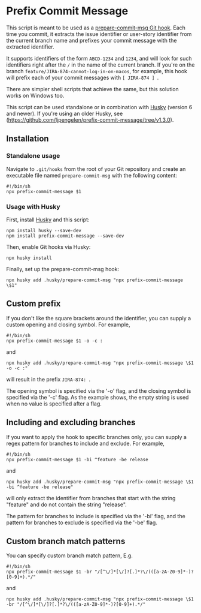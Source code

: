 # Prefix Commit Message

This script is meant to be used as a [prepare-commit-msg Git hook](https://git-scm.com/docs/githooks#_prepare_commit_msg).
Each time you commit, it extracts the issue identifier or user-story identifier from the current branch name and prefixes your commit message with the extracted identifier.

It supports identifiers of the form `ABCD-1234` and `1234`, and will look for such identifiers right after the `/` in the name of the current branch.
If you're on the branch `feature/JIRA-874-cannot-log-in-on-macos`, for example, this hook will prefix each of your commit messages with `[ JIRA-874 ] `.

There are simpler shell scripts that achieve the same, but this solution works on Windows too.

This script can be used standalone or in combination with [Husky](https://github.com/typicode/husky) (version 6 and newer).
If you're using an older Husky, see (https://github.com/ljpengelen/prefix-commit-message/tree/v1.3.0).

## Installation

### Standalone usage

Navigate to `.git/hooks` from the root of your Git repository and create an executable file named `prepare-commit-msg` with the following content:

```
#!/bin/sh
npx prefix-commit-message $1
```

### Usage with Husky

First, install [Husky](https://github.com/typicode/husky) and this script:

```
npm install husky --save-dev
npm install prefix-commit-message --save-dev
```

Then, enable Git hooks via Husky:

```
npx husky install
```

Finally, set up the prepare-commit-msg hook:

```
npx husky add .husky/prepare-commit-msg "npx prefix-commit-message \$1"
```

## Custom prefix

If you don't like the square brackets around the identifier, you can supply a custom opening and closing symbol.
For example,

```
#!/bin/sh
npx prefix-commit-message $1 -o -c :
```

and

```
npx husky add .husky/prepare-commit-msg "npx prefix-commit-message \$1 -o -c :"
```

will result in the prefix `JIRA-874: `.

The opening symbol is specified via the '-o' flag, and the closing symbol is specified via the '-c' flag.
As the example shows, the empty string is used when no value is specified after a flag.

## Including and excluding branches

If you want to apply the hook to specific branches only, you can supply a regex pattern for branches to include and exclude.
For example,

```
#!/bin/sh
npx prefix-commit-message $1 -bi ^feature -be release
```

and

```
npx husky add .husky/prepare-commit-msg "npx prefix-commit-message \$1 -bi ^feature -be release"
```

will only extract the identifier from branches that start with the string "feature" and do not contain the string "release".

The pattern for branches to include is specified via the '-bi' flag,
and the pattern for branches to exclude is specified via the '-be' flag.

## Custom branch match patterns
You can specify custom branch match pattern,
E.g.

```
#!/bin/sh
npx prefix-commit-message $1 -br "/[^\/]*[\/]?[.]*?\/(([a-zA-Z0-9]*-)?[0-9]+).*/"
```

and

```
npx husky add .husky/prepare-commit-msg "npx prefix-commit-message \$1 -br "/[^\/]*[\/]?[.]*?\/(([a-zA-Z0-9]*-)?[0-9]+).*/"
```